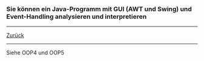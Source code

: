 ### Sie können ein Java-Programm mit GUI (AWT und Swing) und Event-Handling analysieren und interpretieren

---

[Zurück](500gui.md)

---
Siehe OOP4 und OOP5

